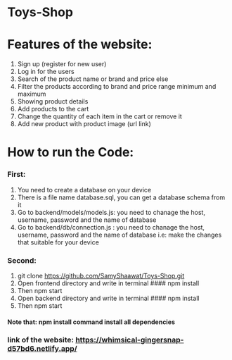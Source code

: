# Toys-Shop
# Features of the website:
1.	Sign up (register for new user)
2.	Log in for the users
3.	Search of the product name or brand and price else
4.	Filter the products according to brand and price range minimum and maximum
5.	Showing product details 
6.	Add products to the cart
7.	Change the quantity of each item in the cart or remove it
8.	Add new product with product image (url link)


# How to run the Code: 
### First:
  1. You need to create a database on your device 
  2. There is a file name database.sql, you can get a database schema from it
  3. Go to backend/models/models.js: you need to chanage the host, username, password and the name of database
  4. Go to backend/db/connection.js : you need to chanage the host, username, password and the name of database
i.e:  make the changes that suitable for your device 


### Second:
  1. git clone https://github.com/SamyShaawat/Toys-Shop.git
  2. Open frontend directory and write in terminal #### npm install 
  3. Then npm start 
  4. Open backend directory and write in terminal #### npm install 
  5. Then npm start 
#### Note that: npm install command install  all dependencies 



### link of the website: https://whimsical-gingersnap-d57bd6.netlify.app/



